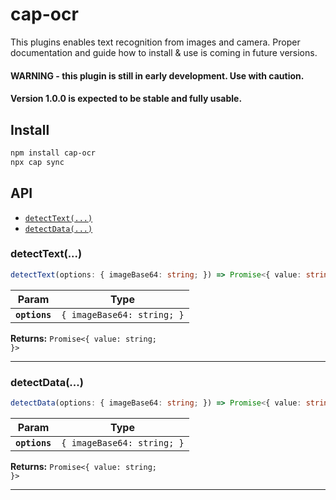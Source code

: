 # cap-ocr

This plugins enables text recognition from images and camera.
Proper documentation and guide how to install & use is coming in future versions.

#### WARNING - this plugin is still in early development. Use with caution.
#### Version 1.0.0 is expected to be stable and fully usable.


## Install

```bash
npm install cap-ocr
npx cap sync
```

## API

<docgen-index>

* [`detectText(...)`](#detecttext)
* [`detectData(...)`](#detectdata)

</docgen-index>

<docgen-api>
<!--Update the source file JSDoc comments and rerun docgen to update the docs below-->

### detectText(...)

```typescript
detectText(options: { imageBase64: string; }) => Promise<{ value: string; }>
```

| Param         | Type                                  |
| ------------- | ------------------------------------- |
| **`options`** | <code>{ imageBase64: string; }</code> |

**Returns:** <code>Promise&lt;{ value: string; }&gt;</code>

--------------------


### detectData(...)

```typescript
detectData(options: { imageBase64: string; }) => Promise<{ value: string; }>
```

| Param         | Type                                  |
| ------------- | ------------------------------------- |
| **`options`** | <code>{ imageBase64: string; }</code> |

**Returns:** <code>Promise&lt;{ value: string; }&gt;</code>

--------------------

</docgen-api>

